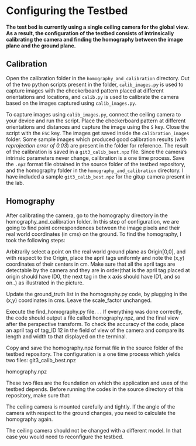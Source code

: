 # Configuring the Testbed

__The test bed is currently using a single ceiling camera for the global view. As a result, the configuration of the testbed consists of intrinsically calibrating the camera and finding the homography between the image plane and the ground plane.__

## Calibration

Open the calibration folder in the `homography_and_calibration` directory. Out of the two python scripts present in the folder, `calib_images.py` is used to capture images with the checkerboard pattern placed at different orientations and locations, and `calib.py` is used to calibrate the camera based on the images captured using `calib_images.py`.

To capture images using `calib_images.py`, connect the ceiling camera to your device and run the script. Place the checkerboard pattern at different orientations and distances and capture the image using the `S` key. Close the script with the `ESC` key. The images get saved inside the `calibration_images` folder. Some sample images which produced good calibration results (*with reprojection error of 0.03*) are present in the folder for reference. 
The result of the calibration is saved in a `git3_calib_best.npz` file. Since the camera’s intrinsic parameters never change, calibration is a one time process. Save the `.npz`  format file obtained in the source folder of the testbed repository, and the homography folder in the `homography_and_calibration` directory. I have included a sample `git3_calib_best.npz` for the gitup camera present in the lab.

## Homography 

After calibrating the camera, go to the homography directory in the homography_and_calibration folder. In this step of configuration, we are going to find point correspondences between the image pixels and their real world coordinates (in cms)  on the ground. 
To find the homography, I took the following steps:

Arbitrarily select a point on the real world ground plane as Origin[0,0], and with respect to the Origin, place the april tags uniformly and note the (x,y) coordinates of their centers in cm. Make sure that all the april tags are detectable by the camera and they are in order(that is the april tag placed at origin should have ID0, the next tag in the x axis should have ID1, and so on..) as illustrated in the picture.


Update the ground_truth list in the homography.py code, by plugging in the (x,y) coordinates in cms. Leave the scale_factor unchanged.

Execute the find_homography.py file. . . If everything was done correctly, the code should output a file called homography.npz, and the final view after the perspective transform. To check the accuracy of the code, place an april tag of tag_ID 12 in the field of view of the camera and compare its length and width to that displayed on the terminal.
 
Copy and save the homography.npz  format file in the source folder of the testbed repository.
The configuration is a one time process which yields two files:
git3_calib_best.npz

homography.npz

These two files are the foundation on which the application and uses of the testbed depends. Before running the codes in the source directory of this repository, make sure that:

  The ceiling camera is mounted carefully and tightly. If the angle of the camera with respect to the ground changes, you need to calculate the homography again.

The ceiling camera should not be changed with a different model. In that case you would need to reconfigure the testbed.

